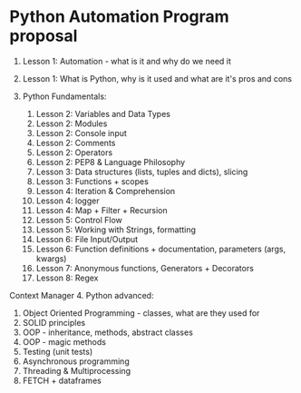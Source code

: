 # Python Automation Program proposal

1. Lesson 1: Automation - what is it and why do we need it 

2. Lesson 1: What is Python, why is it used and what are it's pros and cons

3. Python Fundamentals:
   1. Lesson 2: Variables and Data Types
   2. Lesson 2: Modules
   3. Lesson 2: Console input
   4. Lesson 2: Comments
   5. Lesson 2: Operators
   6. Lesson 2: PEP8 & Language Philosophy
   7. Lesson 3: Data structures (lists, tuples and dicts), slicing
   8. Lesson 3: Functions + scopes
   9. Lesson 4: Iteration & Comprehension
   10. Lesson 4: logger
   11. Lesson 4: Map + Filter + Recursion
   12. Lesson 5: Control Flow
   13. Lesson 5: Working with Strings, formatting
   14. Lesson 6: File Input/Output
   15. Lesson 6: Function definitions + documentation, parameters (args, kwargs)
   16. Lesson 7: Anonymous functions, Generators + Decorators
   17. Lesson 8: Regex

Context Manager
4. Python advanced:
   1. Object Oriented Programming - classes, what are they used for
   2. SOLID principles
   3. OOP - inheritance, methods, abstract classes
   4. OOP - magic methods
   5. Testing (unit tests)
   6. Asynchronous programming
   7. Threading & Multiprocessing
   8. FETCH + dataframes 